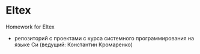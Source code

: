 # Eltex
Homework for Eltex 
- репозиторий с проектами с курса системного программирования на языке Си (ведущий: Константин Кромаренко)
